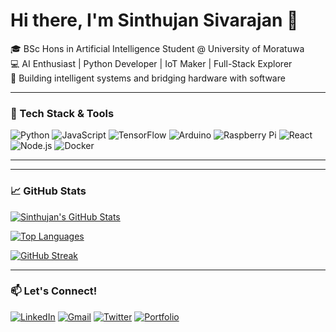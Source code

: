 # Hi there, I'm Sinthujan Sivarajan 👋

🎓 BSc Hons in Artificial Intelligence Student @ University of Moratuwa  
💻 AI Enthusiast | Python Developer | IoT Maker | Full-Stack Explorer  
🚀 Building intelligent systems and bridging hardware with software

---

### 🔧 Tech Stack & Tools

![Python](https://img.shields.io/badge/-Python-3776AB?style=flat&logo=python&logoColor=white)
![JavaScript](https://img.shields.io/badge/-JavaScript-F7DF1E?style=flat&logo=javascript&logoColor=black)
![TensorFlow](https://img.shields.io/badge/-TensorFlow-FF6F00?style=flat&logo=tensorflow&logoColor=white)
![Arduino](https://img.shields.io/badge/-Arduino-00979D?style=flat&logo=arduino&logoColor=white)
![Raspberry Pi](https://img.shields.io/badge/-Raspberry%20Pi-C51A4A?style=flat&logo=raspberrypi&logoColor=white)
![React](https://img.shields.io/badge/-React-61DAFB?style=flat&logo=react&logoColor=black)
![Node.js](https://img.shields.io/badge/-Node.js-339933?style=flat&logo=nodedotjs&logoColor=white)
![Docker](https://img.shields.io/badge/-Docker-2496ED?style=flat&logo=docker&logoColor=white)

---


---

### 📈 GitHub Stats

[![Sinthujan's GitHub Stats](https://github-readme-stats.vercel.app/api?username=yourusername&show_icons=true&theme=radical)](https://github.com/yourusername)

[![Top Languages](https://github-readme-stats.vercel.app/api/top-langs/?username=yourusername&layout=compact&theme=vision-friendly-dark)](https://github.com/yourusername)

[![GitHub Streak](https://streak-stats.demolab.com?user=yourusername&theme=dark)](https://git.io/streak-stats)

---

### 📫 Let's Connect!

[![LinkedIn](https://img.shields.io/badge/-LinkedIn-0A66C2?style=flat&logo=linkedin&logoColor=white)](https://linkedin.com/in/yourprofile)
[![Gmail](https://img.shields.io/badge/-Gmail-EA4335?style=flat&logo=gmail&logoColor=white)](mailto:youremail@gmail.com)
[![Twitter](https://img.shields.io/badge/-Twitter-1DA1F2?style=flat&logo=twitter&logoColor=white)](https://twitter.com/yourhandle)
[![Portfolio](https://img.shields.io/badge/🌐_Portfolio-4285F4?style=flat&logo=google-chrome&logoColor=white)](https://yourportfolio.com)
